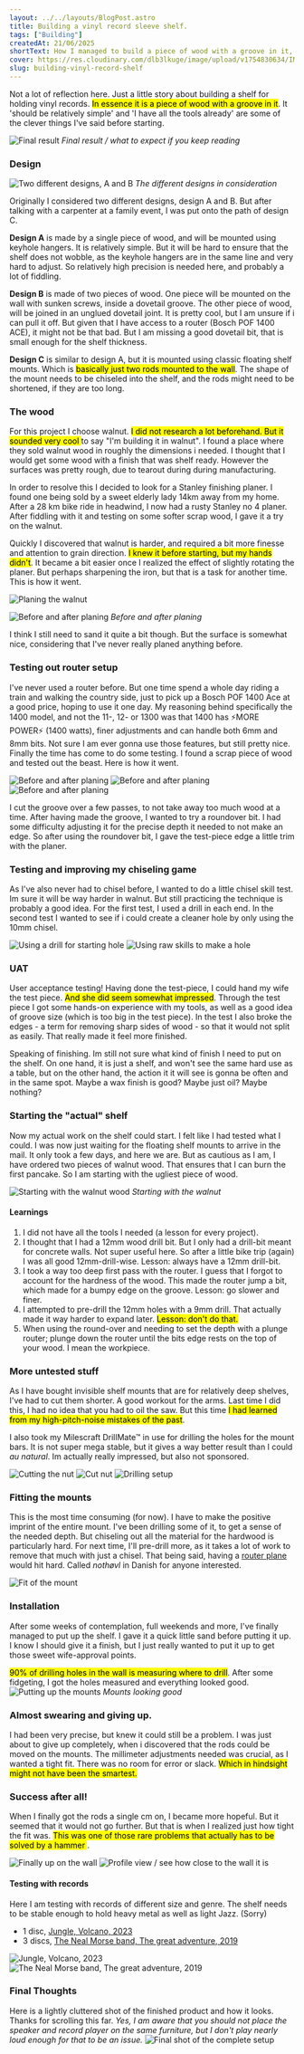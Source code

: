```yaml
---
layout: ../../layouts/BlogPost.astro
title: Building a vinyl record sleeve shelf.
tags: ["Building"]
createdAt: 21/06/2025
shortText: How I managed to build a piece of wood with a groove in it, sturdy enough to hold both light jazz and heavy metal.
cover: https://res.cloudinary.com/dlb3lkuge/image/upload/v1754830634/IMG20250810133836_towvhh.jpg
slug: building-vinyl-record-shelf
---
```


Not a lot of reflection here. Just a little story about building a shelf for holding vinyl records. <mark>In essence it is a piece of wood with a groove in it</mark>. It 'should be relatively simple' and 'I have all the tools already' are some of the clever things I've said before starting.

![Final result](https://res.cloudinary.com/dlb3lkuge/image/upload/v1754830634/IMG20250810133836_towvhh.jpg)
*Final result / what to expect if you keep reading*

### Design
![Two different designs, A and B](https://res.cloudinary.com/dlb3lkuge/image/upload/v1750501375/record_holder_design_gr2di2.png)
*The different designs in consideration*

Originally I considered two different designs, design A and B. But after talking with a carpenter at a family event, I was put onto the path of design C. 

**Design A** is made by a single piece of wood, and will be mounted using keyhole hangers. It is relatively simple. But it will be hard to ensure that the shelf does not wobble, as the keyhole hangers are in the same line and very hard to adjust. So relatively high precision is needed here, and probably a lot of fiddling.

**Design B** is made of two pieces of wood. One piece will be mounted on the wall with sunken screws, inside a dovetail groove. The other piece of wood, will be joined in an unglued dovetail joint.  It is pretty cool, but I am unsure if i can pull it off. But given that I have access to a router (Bosch POF 1400 ACE), it might not be that bad. But I am missing a good dovetail bit, that is small enough for the shelf thickness.

**Design C** is similar to design A, but it is mounted using classic floating shelf mounts. Which is <mark>basically just two rods mounted to the wall</mark>. The shape of the mount needs to be chiseled into the shelf, and the rods might need to be shortened, if they are too long.

### The wood
For this project I choose walnut. <mark>I did not research a lot beforehand. But it sounded very cool </mark> to say "I'm building it in walnut". I found a place where they sold walnut wood in roughly the dimensions i needed. I thought that I would get some wood with a finish that was shelf ready. However the surfaces was pretty rough, due to tearout during during manufacturing.

In order to resolve this I decided to look for a Stanley finishing planer. I found one being sold by a sweet elderly lady 14km away from my home. After a 28 km bike ride in headwind, I now had a rusty Stanley no 4 planer. After fiddling with it and testing on some softer scrap wood, I gave it a try on the walnut. 

Quickly I discovered that walnut is harder, and required a bit more finesse and attention to grain direction. <mark>I knew it before starting, but my hands didn't</mark>. It became a bit easier once I realized the effect of slightly rotating the planer. But perhaps sharpening the iron, but that is a task for another time. This is how it went.

![Planing the walnut](https://res.cloudinary.com/dlb3lkuge/image/upload/v1750674547/IMG20250620134030_hhapda.jpg)

![Before and after planing](https://res.cloudinary.com/dlb3lkuge/image/upload/v1750503351/wood_sckigo.jpg)
*Before and after planing*

I think I still need to sand it quite a bit though. But the surface is somewhat nice, considering that I've never really planed anything before.


### Testing out router setup

I've never used a router before. But one time spend a whole day riding a train and walking the country side, just to pick up a Bosch POF 1400 Ace at a good price, hoping to use it one day. My reasoning behind specifically the 1400 model, and not the 11-, 12- or 1300 was that 1400 has ⚡MORE POWER⚡ (1400 watts), finer adjustments and can handle both 6mm and 8mm bits. Not sure I am ever gonna use those features, but still pretty nice.
Finally the time has come to do some testing. I found a scrap piece of wood and tested out the beast. Here is how it went.


<gallery>

![Before and after planing](https://res.cloudinary.com/dlb3lkuge/image/upload/v1750674385/IMG20250623113328_bozciy.jpg)
![Before and after planing](https://res.cloudinary.com/dlb3lkuge/image/upload/v1750674385/IMG20250623114000_odyjbs.jpg)
![Before and after planing](https://res.cloudinary.com/dlb3lkuge/image/upload/v1750674384/IMG20250623115110_vixtvt.jpg)

</gallery>

I cut the groove over a few passes, to not take away too much wood at a time. After having made the groove, I wanted to try a roundover bit. I had some difficulty adjusting it for the precise depth it needed to not make an edge. So after using the roundover bit, I gave the test-piece edge a little trim with the planer.


### Testing and improving my chiseling game

As I've also never had to chisel before, I wanted to do a little chisel skill test. Im sure it will be way harder in walnut. But still practicing the technique is probably a good idea. For the first test, I used a drill in each end. In the second test I wanted to see if i could create a cleaner hole by only using the 10mm chisel.

<gallery>

![Using a drill for starting hole](https://res.cloudinary.com/dlb3lkuge/image/upload/v1750774766/IMG20250624161608_ciddtt.jpg)
![Using raw skills to make a hole](https://res.cloudinary.com/dlb3lkuge/image/upload/v1750774766/IMG20250624161617_vfs7ty.jpg)

</gallery>


### UAT
User acceptance testing! Having done the test-piece, I could hand my wife the test piece. <mark>And she did seem somewhat impressed</mark>. Through the test piece I got some hands-on experience with my tools, as well as a good idea of groove size (which is too big in the test piece). In the test I also broke the edges - a term for removing sharp sides of wood - so that it would not split as easily. That really made it feel more finished.

Speaking of finishing. Im still not sure what kind of finish I need to put on the shelf. On one hand, it is just a shelf, and won't see the same hard use as a table, but on the other hand, the action it it will see is gonna be often and in the same spot. Maybe a wax finish is good? Maybe just oil? Maybe nothing?


### Starting the "actual" shelf
Now my actual work on the shelf could start. I felt like I had tested what I could. I was now just waiting for the floating shelf mounts to arrive in the mail. It only took a few days, and here we are.
But as cautious as I am, I have ordered two pieces of walnut wood. That ensures that I can burn the first pancake. So I am starting with the ugliest piece of wood.

![Starting with the walnut wood](https://res.cloudinary.com/dlb3lkuge/image/upload/v1750970443/IMG20250626144241_xh0lq1.jpg)
*Starting with the walnut*

#### Learnings
1. I did not have all the tools I needed (a lesson for every project). 
2. I thought that I had a 12mm wood drill bit. But I only had a drill-bit meant for concrete walls. Not super useful here. So after a little bike trip (again) I was all good 12mm-drill-wise. Lesson: always have a 12mm drill-bit.
3. I took a way too deep first pass with the router. I guess that I forgot to account for the hardness of the wood. This made the router jump a bit, which made for a bumpy edge on the groove. Lesson: go slower and finer.
4. I attempted to pre-drill the 12mm holes with a 9mm drill. That actually made it way harder to expand later. <mark>Lesson: don't do that.</mark>
5. When using the round-over and needing to set the depth with a plunge router; plunge down the router until the bits edge rests on the top of your wood. I mean the workpiece.


### More untested stuff
As I have bought invisible shelf mounts that are for relatively deep shelves, I've had to cut them shorter. A good workout for the arms. Last time I did this, I had no idea that you had to oil the saw. But this time <mark>I had learned from my high-pitch-noise mistakes of the past</mark>.

I also took my Milescraft DrillMate™ in use for drilling the holes for the mount bars. It is not super mega stable, but it gives a way better result than I could _au natural_. Im actually really impressed, but also not sponsored.

<gallery>

![Cutting the nut](https://res.cloudinary.com/dlb3lkuge/image/upload/v1750970439/IMG20250626153011_mw4lml.jpg)
![Cut nut](https://res.cloudinary.com/dlb3lkuge/image/upload/v1750970441/IMG20250626153703_ufi0cv.jpg)
![Drilling setup](https://res.cloudinary.com/dlb3lkuge/image/upload/v1750970444/IMG20250626152537_azshn1.jpg)

</gallery>

### Fitting the mounts
This is the most time consuming (for now). I have to make the positive imprint of the entire mount. I've been drilling some of it, to get a sense of the needed depth. But chiseling out all the material for the hardwood is particularly hard. For next time, I'll pre-drill more, as it takes a lot of work to remove that much with just a chisel. That being said, having a [router plane](https://www.supertool.com/StanleyBG/stan10.htm) would hit hard. Called _nothøvl_ in Danish for anyone interested.

![Fit of the mount](https://res.cloudinary.com/dlb3lkuge/image/upload/v1750970442/IMG20250626184811_iaqehj.jpg)

### Installation
After some weeks of contemplation, full weekends and more, I've finally managed to put up the shelf. I gave it a quick little sand before putting it up. I know I should give it a finish, but I just really wanted to put it up to get those sweet wife-approval points.

<mark>90% of drilling holes in the wall is measuring where to drill</mark>. After some fidgeting, I got the holes measured and everything looked good.
![Putting up the mounts](https://res.cloudinary.com/dlb3lkuge/image/upload/v1754829446/IMG20250810125254_qhqux2.jpg)
*Mounts looking good*

### Almost swearing and giving up.
I had been very precise, but knew it could still be a problem. I was just about to give up completely, when i discovered that the rods could be moved on the mounts. The millimeter adjustments needed was crucial, as I wanted a tight fit. There was no room for error or slack. <mark>Which in hindsight might not have been the smartest.</mark>

### Success after all!
When I finally got the rods a single cm on, I became more hopeful. But it seemed that it would not go further. But that is when I realized just how tight the fit was. <mark>This was one of those rare problems that actually has to be solved by a hammer </mark>.

<Gallery>

![Finally up on the wall](https://res.cloudinary.com/dlb3lkuge/image/upload/v1754829483/IMG20250810132031_xwmuru.jpg)
![Profile view / see how close to the wall it is](https://res.cloudinary.com/dlb3lkuge/image/upload/v1754829505/IMG20250810132036_rssuqh.jpg)

</Gallery>

#### Testing with records
Here I am testing with records of different size and genre. The shelf needs to be stable enough to hold heavy metal as well as light Jazz. (Sorry)
- 1 disc, [Jungle, Volcano, 2023](https://www.discogs.com/master/3197244-Jungle-Volcano)
- 3 discs, [The Neal Morse band, The great adventure, 2019](https://www.discogs.com/master/1490860-The-Neal-Morse-Band-The-Great-Adventure)


<Gallery>

![Jungle, Volcano, 2023](https://res.cloudinary.com/dlb3lkuge/image/upload/v1754829446/IMG20250810132107_jthlce.jpg)
![The Neal Morse band, The great adventure, 2019](https://res.cloudinary.com/dlb3lkuge/image/upload/v1754829510/IMG20250810132140_h7efmq.jpg)

</Gallery>

### Final Thoughts
Here is a lightly cluttered shot of the finished product and how it looks. Thanks for scrolling this far. *Yes, I am aware that you should not place the speaker and record player on the same furniture, but I don't play nearly loud enough for that to be an issue.*
![Final shot of the complete setup](https://res.cloudinary.com/dlb3lkuge/image/upload/v1754830634/IMG20250810133836_towvhh.jpg)
